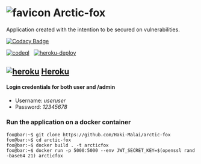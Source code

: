 # ![favicon](https://github.com/Haki-Malai/arctic-fox/blob/main/frontend/assets/favicon-16x16.png?raw=true) Arctic-fox
Application created with the intention to be secured on vulnerabilities.

[![Codacy Badge](https://app.codacy.com/project/badge/Grade/ce5567510c7c4a12903e4f7d1e83d81a)](https://www.codacy.com/gh/Haki-Malai/arctic-fox/dashboard?utm_source=github.com&amp;utm_medium=referral&amp;utm_content=Haki-Malai/arctic-fox&amp;utm_campaign=Badge_Grade)

[![codeql](https://github.com/Haki-Malai/arctic-fox/actions/workflows/codeql.yml/badge.svg?branch=main)](https://github.com/Haki-Malai/arctic-fox/actions/workflows/codeql.yml)
&nbsp;
[![heroku-deploy](https://github.com/Haki-Malai/arctic-fox/actions/workflows/docker-heroku-deploy.yml/badge.svg?branch=main)](https://github.com/Haki-Malai/arctic-fox/actions/workflows/docker-heroku-deploy.yml)




## [![heroku](https://github.com/heroku/favicon/blob/master/favicon.iconset/icon_16x16.png?raw=true)](https://arcticfox.herokuapp.com/) [Heroku](https://arcticfox.herokuapp.com/)
  #### Login credentials for both user and /admin
  - Username: *useruser*
  - Password: *12345678*

### Run the application on a docker container
```console
foo@bar:~$ git clone https://github.com/Haki-Malai/arctic-fox
foo@bar:~$ cd arctic-fox
foo@bar:~$ docker build . -t arcticfox
foo@bar:~$ docker run -p 5000:5000 --env JWT_SECRET_KEY=$(openssl rand -base64 21) arcticfox
```

